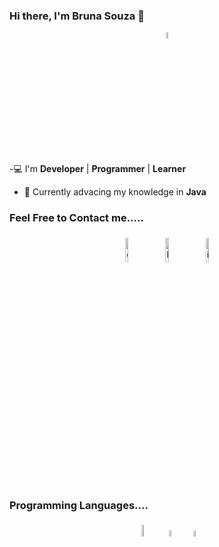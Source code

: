 ### Hi there, I'm Bruna Souza 👋

<p align="center">
<img width="5%" src="https://img.icons8.com/ios-filled/96/000000/programming.png"/>
</p>


-:computer:  I'm **Developer** | **Programmer** | **Learner**
- 🌱 Currently advacing my knowledge in **Java**

### Feel Free to Contact me.....

<p align="center">
	<a href="https://github.com/brunaellen"><img alt="github" width="10%" style="padding:5px" src="https://img.icons8.com/clouds/100/000000/github.png"/></a>
	<a href="https://www.linkedin.com/in/brunaellengurgelsouza/"><img alt="linkedin" width="10%" style="padding:5px" src="https://img.icons8.com/clouds/100/000000/linkedin.png"/></a>
	<a href="https://www.instagram.com/brunaegs/"><img alt="instagram" width="10%" style="padding:5px" src="https://img.icons8.com/clouds/100/000000/instagram.png"/></a>
	
### Programming Languages....

<p align="center">
	<img width="7%" style="padding:5px" src="https://img.icons8.com/color/144/000000/java-coffee-cup-logo.png"/>
	<img width="5%" style="padding:5px" src="https://img.icons8.com/office/100/000000/html-filetype.png"/>
	<img width="5%" style="padding:5px" src="https://img.icons8.com/material/100/000000/css-filetype.png"/>
	
</p>

<!-- , **SQL**, **HTML**, **CSS**, **JavaScript**, **PHP** 
**brunaellen/brunaellen** is a ✨ _special_ ✨ repository because its `README.md` (this file) appears on your GitHub profile.

Here are some ideas to get you started:

- 🔭 I’m currently working on ...
- 🌱 I’m currently learning ...
- 👯 I’m looking to collaborate on ...
- 🤔 I’m looking for help with ...
- 💬 Ask me about ...
- 📫 How to reach me: ...
- 😄 Pronouns: ...
- ⚡ Fun fact: ...
-->
